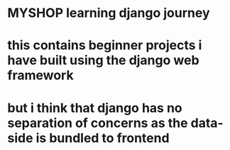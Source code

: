 # MYSHOP learning django journey
# this contains beginner projects i have built using the django web framework
# but i think that django has no separation of concerns as the data-side is bundled to frontend 
